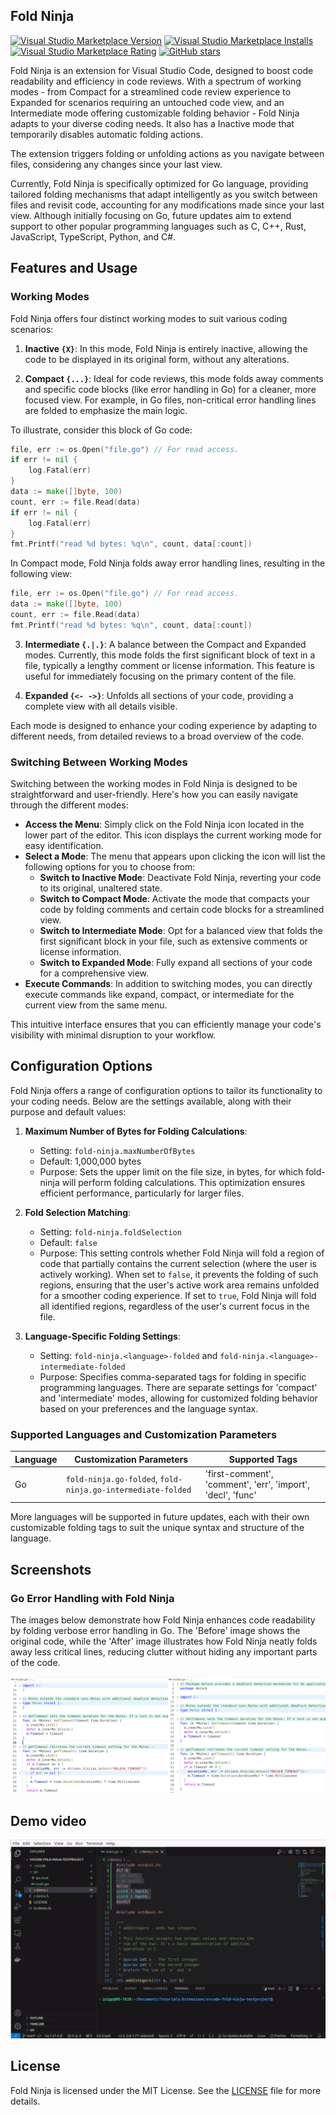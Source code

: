 ## Fold Ninja

[![Visual Studio Marketplace Version](https://img.shields.io/visual-studio-marketplace/v/ietxaniz.fold-ninja)](https://img.shields.io/visual-studio-marketplace/v/ietxaniz.fold-ninja)
[![Visual Studio Marketplace Installs](https://img.shields.io/visual-studio-marketplace/i/ietxaniz.fold-ninja)](https://img.shields.io/visual-studio-marketplace/i/ietxaniz.fold-ninja)
[![Visual Studio Marketplace Rating](https://img.shields.io/visual-studio-marketplace/r/ietxaniz.fold-ninja)](https://img.shields.io/visual-studio-marketplace/r/ietxaniz.fold-ninja)
[![GitHub stars](https://img.shields.io/github/stars/ietxaniz/vscode-fold-ninja)](https://github.com/ietxaniz/vscode-fold-ninja/stargazers)

Fold Ninja is an extension for Visual Studio Code, designed to boost code readability and efficiency in code reviews. With a spectrum of working modes - from Compact for a streamlined code review experience to Expanded for scenarios requiring an untouched code view, and an Intermediate mode offering customizable folding behavior - Fold Ninja adapts to your diverse coding needs. It also has a Inactive mode that temporarily disables automatic folding actions.

The extension triggers folding or unfolding actions as you navigate between files, considering any changes since your last view.

Currently, Fold Ninja is specifically optimized for Go language, providing tailored folding mechanisms that adapt intelligently as you switch between files and revisit code, accounting for any modifications made since your last view. Although initially focusing on Go, future updates aim to extend support to other popular programming languages such as C, C++, Rust, JavaScript, TypeScript, Python, and C#.


## Features and Usage

### Working Modes

Fold Ninja offers four distinct working modes to suit various coding scenarios:

1. **Inactive `{X}`**: In this mode, Fold Ninja is entirely inactive, allowing the code to be displayed in its original form, without any alterations.

2. **Compact `{...}`**: Ideal for code reviews, this mode folds away comments and specific code blocks (like error handling in Go) for a cleaner, more focused view. For example, in Go files, non-critical error handling lines are folded to emphasize the main logic.

To illustrate, consider this block of Go code:

~~~go
file, err := os.Open("file.go") // For read access.
if err != nil {
	log.Fatal(err)
}
data := make([]byte, 100)
count, err := file.Read(data)
if err != nil {
	log.Fatal(err)
}
fmt.Printf("read %d bytes: %q\n", count, data[:count])
~~~

In Compact mode, Fold Ninja folds away error handling lines, resulting in the following view:

~~~go
file, err := os.Open("file.go") // For read access.
data := make([]byte, 100)
count, err := file.Read(data)
fmt.Printf("read %d bytes: %q\n", count, data[:count])
~~~

3. **Intermediate `{.|.}`**: A balance between the Compact and Expanded modes. Currently, this mode folds the first significant block of text in a file, typically a lengthy comment or license information. This feature is useful for immediately focusing on the primary content of the file.

4. **Expanded `{<- ->}`**: Unfolds all sections of your code, providing a complete view with all details visible.

Each mode is designed to enhance your coding experience by adapting to different needs, from detailed reviews to a broad overview of the code.

### Switching Between Working Modes

Switching between the working modes in Fold Ninja is designed to be straightforward and user-friendly. Here's how you can easily navigate through the different modes:

- **Access the Menu**: Simply click on the Fold Ninja icon located in the lower part of the editor. This icon displays the current working mode for easy identification.
- **Select a Mode**: The menu that appears upon clicking the icon will list the following options for you to choose from:
  - **Switch to Inactive Mode**: Deactivate Fold Ninja, reverting your code to its original, unaltered state.
  - **Switch to Compact Mode**: Activate the mode that compacts your code by folding comments and certain code blocks for a streamlined view.
  - **Switch to Intermediate Mode**: Opt for a balanced view that folds the first significant block in your file, such as extensive comments or license information.
  - **Switch to Expanded Mode**: Fully expand all sections of your code for a comprehensive view.
- **Execute Commands**: In addition to switching modes, you can directly execute commands like expand, compact, or intermediate for the current view from the same menu.

This intuitive interface ensures that you can efficiently manage your code's visibility with minimal disruption to your workflow.

## Configuration Options

Fold Ninja offers a range of configuration options to tailor its functionality to your coding needs. Below are the settings available, along with their purpose and default values:

1. **Maximum Number of Bytes for Folding Calculations**:
   - Setting: `fold-ninja.maxNumberOfBytes`
   - Default: 1,000,000 bytes
   - Purpose: Sets the upper limit on the file size, in bytes, for which fold-ninja will perform folding calculations. This optimization ensures efficient performance, particularly for larger files.

2. **Fold Selection Matching**:
   - Setting: `fold-ninja.foldSelection`
   - Default: `false`
   - Purpose: This setting controls whether Fold Ninja will fold a region of code that partially contains the current selection (where the user is actively working). When set to `false`, it prevents the folding of such regions, ensuring that the user's active work area remains unfolded for a smoother coding experience. If set to `true`, Fold Ninja will fold all identified regions, regardless of the user's current focus in the file.

3. **Language-Specific Folding Settings**:
   - Setting: `fold-ninja.<language>-folded` and `fold-ninja.<language>-intermediate-folded`
   - Purpose: Specifies comma-separated tags for folding in specific programming languages. There are separate settings for 'compact' and 'intermediate' modes, allowing for customized folding behavior based on your preferences and the language syntax.

### Supported Languages and Customization Parameters

| Language | Customization Parameters                           | Supported Tags                                 |
|----------|----------------------------------------------------|----------------------------------------------|
| Go       | `fold-ninja.go-folded`, `fold-ninja.go-intermediate-folded` | 'first-comment', 'comment', 'err', 'import', 'decl', 'func' |

More languages will be supported in future updates, each with their own customizable folding tags to suit the unique syntax and structure of the language.

## Screenshots

### Go Error Handling with Fold Ninja

The images below demonstrate how Fold Ninja enhances code readability by folding verbose error handling in Go. The 'Before' image shows the original code, while the 'After' image illustrates how Fold Ninja neatly folds away less critical lines, reducing clutter without hiding any important parts of the code.

![Go Error Handling - Before and After using Fold Ninja](./doc/images/go-errors-comparison.png)

## Demo video

![](./doc/fold-ninja-demo.gif)

## License

Fold Ninja is licensed under the MIT License. See the [LICENSE](./LICENSE) file for more details.
